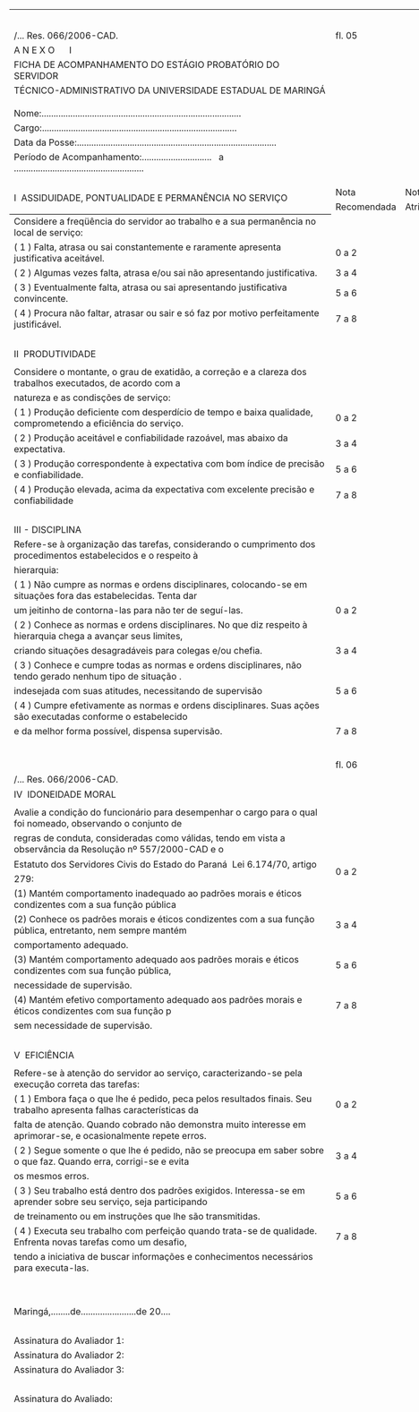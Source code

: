 <body link=blue vlink=purple>

<table x:str border=0 cellpadding=0 cellspacing=0 width=2486 style='border-collapse:
 collapse;table-layout:fixed;width:1865pt'>
 <col width=613 style='mso-width-source:userset;mso-width-alt:22418;width:460pt'>
 <col width=81 style='mso-width-source:userset;mso-width-alt:2962;width:61pt'>
 <col width=64 span=28 style='width:48pt'>
 <tr height=17 style='height:12.75pt'>
  <td height=17 width=613 style='height:12.75pt;width:460pt'></td>
  <td width=81 style='width:61pt'></td>
  <td width=64 style='width:48pt'></td>
  <td width=64 style='width:48pt'></td>
  <td width=64 style='width:48pt'></td>
  <td width=64 style='width:48pt'></td>
  <td width=64 style='width:48pt'></td>
  <td width=64 style='width:48pt'></td>
  <td width=64 style='width:48pt'></td>
  <td width=64 style='width:48pt'></td>
  <td width=64 style='width:48pt'></td>
  <td width=64 style='width:48pt'></td>
  <td width=64 style='width:48pt'></td>
  <td width=64 style='width:48pt'></td>
  <td width=64 style='width:48pt'></td>
  <td width=64 style='width:48pt'></td>
  <td width=64 style='width:48pt'></td>
  <td width=64 style='width:48pt'></td>
  <td width=64 style='width:48pt'></td>
  <td width=64 style='width:48pt'></td>
  <td width=64 style='width:48pt'></td>
  <td width=64 style='width:48pt'></td>
  <td width=64 style='width:48pt'></td>
  <td width=64 style='width:48pt'></td>
  <td width=64 style='width:48pt'></td>
  <td width=64 style='width:48pt'></td>
  <td width=64 style='width:48pt'></td>
  <td width=64 style='width:48pt'></td>
  <td width=64 style='width:48pt'></td>
  <td width=64 style='width:48pt'></td>
 </tr>
 <tr height=17 style='height:12.75pt'>
  <td height=17 colspan=30 style='height:12.75pt;mso-ignore:colspan'></td>
 </tr>
 <tr height=17 style='height:12.75pt'>
  <td height=17 style='height:12.75pt'>/... Res. 066/2006-CAD.</td>
  <td>fl. 05</td>
  <td colspan=28 style='mso-ignore:colspan'></td>
 </tr>
 <tr height=21 style='mso-height-source:userset;height:15.75pt'>
  <td height=21 class=xl33 style='height:15.75pt'>A N E X O<span
  style='mso-spacerun:yes'>      </span>I</td>
  <td colspan=29 style='mso-ignore:colspan'></td>
 </tr>
 <tr height=17 style='height:12.75pt'>
  <td height=17 class=xl32 style='height:12.75pt'
  x:str="FICHA DE ACOMPANHAMENTO DO ESTÁGIO PROBATÓRIO DO SERVIDOR ">FICHA DE
  ACOMPANHAMENTO DO ESTÁGIO PROBATÓRIO DO SERVIDOR<span
  style='mso-spacerun:yes'> </span></td>
  <td colspan=29 style='mso-ignore:colspan'></td>
 </tr>
 <tr height=20 style='mso-height-source:userset;height:15.0pt'>
  <td height=20 class=xl32 style='height:15.0pt'>TÉCNICO-ADMINISTRATIVO DA
  UNIVERSIDADE ESTADUAL DE MARINGÁ</td>
  <td colspan=29 style='mso-ignore:colspan'></td>
 </tr>
 <tr height=15 style='mso-height-source:userset;height:11.25pt'>
  <td height=15 class=xl33 style='height:11.25pt'></td>
  <td colspan=29 style='mso-ignore:colspan'></td>
 </tr>
 <tr height=17 style='height:12.75pt'>
  <td height=17 class=xl34 style='height:12.75pt'>Nome<font class="font5">:...................................................................................</font></td>
  <td colspan=29 style='mso-ignore:colspan'></td>
 </tr>
 <tr height=17 style='height:12.75pt'>
  <td height=17 class=xl34 style='height:12.75pt'>Cargo<font class="font5">:.................................................................................</font></td>
  <td colspan=29 style='mso-ignore:colspan'></td>
 </tr>
 <tr height=17 style='height:12.75pt'>
  <td height=17 class=xl34 style='height:12.75pt'>Data da Posse<font
  class="font5">:...................................................................................</font></td>
  <td colspan=29 style='mso-ignore:colspan'></td>
 </tr>
 <tr height=17 style='height:12.75pt'>
  <td height=17 class=xl34 style='height:12.75pt'>Período de Acompanhamento:<font
  class="font5">.............................<span style='mso-spacerun:yes'>  
  </span>a<span style='mso-spacerun:yes'>  
  </span>......................................................</font></td>
  <td colspan=29 style='mso-ignore:colspan'></td>
 </tr>
 <tr height=17 style='height:12.75pt'>
  <td height=17 class=xl34 style='height:12.75pt'></td>
  <td colspan=29 style='mso-ignore:colspan'></td>
 </tr>
 <tr height=17 style='height:12.75pt'>
  <td rowspan=2 height=34 class=xl41 style='border-bottom:.5pt solid black;
  height:25.5pt'>I  ASSIDUIDADE, PONTUALIDADE E PERMANÊNCIA NO SERVIÇO</td>
  <td class=xl27 style='border-left:none' x:str="Nota ">Nota<span
  style='mso-spacerun:yes'> </span></td>
  <td class=xl27 style='border-left:none'>Nota</td>
  <td class=xl24></td>
  <td colspan=26 style='mso-ignore:colspan'></td>
 </tr>
 <tr height=17 style='height:12.75pt'>
  <td height=17 class=xl26 style='height:12.75pt;border-left:none'>Recomendada</td>
  <td class=xl26 style='border-left:none'>Atribuída</td>
  <td class=xl24></td>
  <td colspan=26 style='mso-ignore:colspan'></td>
 </tr>
 <tr height=17 style='height:12.75pt'>
  <td height=17 class=xl28 style='height:12.75pt;border-top:none'>Considere a
  freqüência do servidor ao trabalho e a sua permanência no local de serviço:</td>
  <td class=xl28 style='border-top:none;border-left:none'>&nbsp;</td>
  <td class=xl28 style='border-top:none;border-left:none'>&nbsp;</td>
  <td class=xl24></td>
  <td colspan=26 style='mso-ignore:colspan'></td>
 </tr>
 <tr height=17 style='height:12.75pt'>
  <td height=17 class=xl28 style='height:12.75pt;border-top:none'>( 1 ) Falta,
  atrasa ou sai constantemente e raramente apresenta justificativa aceitável.</td>
  <td class=xl30 style='border-top:none;border-left:none'>0 a 2</td>
  <td class=xl28 style='border-top:none;border-left:none'>&nbsp;</td>
  <td class=xl24></td>
  <td colspan=26 style='mso-ignore:colspan'></td>
 </tr>
 <tr height=17 style='height:12.75pt'>
  <td height=17 class=xl28 style='height:12.75pt;border-top:none'>( 2 ) Algumas
  vezes falta, atrasa e/ou sai não apresentando justificativa.</td>
  <td class=xl30 style='border-top:none;border-left:none'>3 a 4</td>
  <td class=xl28 style='border-top:none;border-left:none'>&nbsp;</td>
  <td class=xl24></td>
  <td colspan=26 style='mso-ignore:colspan'></td>
 </tr>
 <tr height=17 style='height:12.75pt'>
  <td height=17 class=xl28 style='height:12.75pt;border-top:none'>( 3 )
  Eventualmente falta, atrasa ou sai apresentando justificativa convincente.</td>
  <td class=xl30 style='border-top:none;border-left:none'>5 a 6</td>
  <td class=xl28 style='border-top:none;border-left:none'>&nbsp;</td>
  <td class=xl24></td>
  <td colspan=26 style='mso-ignore:colspan'></td>
 </tr>
 <tr height=17 style='height:12.75pt'>
  <td height=17 class=xl28 style='height:12.75pt;border-top:none'>( 4 ) Procura
  não faltar, atrasar ou sair e só faz por motivo perfeitamente justificável.</td>
  <td class=xl30 style='border-top:none;border-left:none'>7 a 8</td>
  <td class=xl28 style='border-top:none;border-left:none'>&nbsp;</td>
  <td class=xl24></td>
  <td colspan=26 style='mso-ignore:colspan'></td>
 </tr>
 <tr height=17 style='height:12.75pt'>
  <td height=17 class=xl25 style='height:12.75pt;border-top:none'>&nbsp;</td>
  <td class=xl25 style='border-top:none;border-left:none'>&nbsp;</td>
  <td class=xl25 style='border-top:none;border-left:none'>&nbsp;</td>
  <td colspan=27 style='mso-ignore:colspan'></td>
 </tr>
 <tr height=18 style='height:13.5pt'>
  <td height=18 class=xl29 style='height:13.5pt;border-top:none'>II 
  PRODUTIVIDADE</td>
  <td class=xl25 style='border-top:none;border-left:none'>&nbsp;</td>
  <td class=xl25 style='border-top:none;border-left:none'>&nbsp;</td>
  <td colspan=27 style='mso-ignore:colspan'></td>
 </tr>
 <tr height=17 style='height:12.75pt'>
  <td height=17 class=xl28 style='height:12.75pt;border-top:none'
  x:str="Considere o montante, o grau de exatidão, a correção e a clareza dos trabalhos executados, de acordo com a ">Considere
  o montante, o grau de exatidão, a correção e a clareza dos trabalhos
  executados, de acordo com a<span style='mso-spacerun:yes'> </span></td>
  <td class=xl25 style='border-top:none;border-left:none'>&nbsp;</td>
  <td class=xl25 style='border-top:none;border-left:none'>&nbsp;</td>
  <td colspan=27 style='mso-ignore:colspan'></td>
 </tr>
 <tr height=17 style='height:12.75pt'>
  <td height=17 class=xl28 style='height:12.75pt;border-top:none'>natureza e as
  condisções de serviço:</td>
  <td class=xl25 style='border-top:none;border-left:none'>&nbsp;</td>
  <td class=xl25 style='border-top:none;border-left:none'>&nbsp;</td>
  <td colspan=27 style='mso-ignore:colspan'></td>
 </tr>
 <tr height=17 style='height:12.75pt'>
  <td height=17 class=xl28 style='height:12.75pt;border-top:none'>( 1 )
  Produção deficiente com desperdício de tempo e baixa qualidade, comprometendo
  a eficiência do serviço.</td>
  <td class=xl30 style='border-top:none;border-left:none'>0 a 2</td>
  <td class=xl25 style='border-top:none;border-left:none'>&nbsp;</td>
  <td colspan=27 style='mso-ignore:colspan'></td>
 </tr>
 <tr height=17 style='height:12.75pt'>
  <td height=17 class=xl28 style='height:12.75pt;border-top:none'>( 2 )
  Produção aceitável e confiabilidade razoável, mas abaixo da expectativa.</td>
  <td class=xl30 style='border-top:none;border-left:none'>3 a 4</td>
  <td class=xl25 style='border-top:none;border-left:none'>&nbsp;</td>
  <td colspan=27 style='mso-ignore:colspan'></td>
 </tr>
 <tr height=17 style='height:12.75pt'>
  <td height=17 class=xl28 style='height:12.75pt;border-top:none'>( 3 )
  Produção correspondente à expectativa com bom índice de precisão e
  confiabilidade.</td>
  <td class=xl30 style='border-top:none;border-left:none'>5 a 6</td>
  <td class=xl25 style='border-top:none;border-left:none'>&nbsp;</td>
  <td colspan=27 style='mso-ignore:colspan'></td>
 </tr>
 <tr height=17 style='height:12.75pt'>
  <td height=17 class=xl28 style='height:12.75pt;border-top:none'>( 4 )
  Produção elevada, acima da expectativa com excelente precisão e
  confiabilidade</td>
  <td class=xl30 style='border-top:none;border-left:none'>7 a 8</td>
  <td class=xl25 style='border-top:none;border-left:none'>&nbsp;</td>
  <td colspan=27 style='mso-ignore:colspan'></td>
 </tr>
 <tr height=18 style='height:13.5pt'>
  <td height=18 class=xl29 style='height:13.5pt;border-top:none'>&nbsp;</td>
  <td class=xl25 style='border-top:none;border-left:none'>&nbsp;</td>
  <td class=xl25 style='border-top:none;border-left:none'>&nbsp;</td>
  <td colspan=27 style='mso-ignore:colspan'></td>
 </tr>
 <tr height=18 style='height:13.5pt'>
  <td height=18 class=xl29 style='height:13.5pt;border-top:none'>III -
  DISCIPLINA</td>
  <td class=xl25 style='border-top:none;border-left:none'>&nbsp;</td>
  <td class=xl25 style='border-top:none;border-left:none'>&nbsp;</td>
  <td colspan=27 style='mso-ignore:colspan'></td>
 </tr>
 <tr height=17 style='height:12.75pt'>
  <td height=17 class=xl28 style='height:12.75pt;border-top:none'
  x:str="Refere-se à organização das tarefas, considerando o cumprimento dos procedimentos estabelecidos e o respeito à ">Refere-se
  à organização das tarefas, considerando o cumprimento dos procedimentos
  estabelecidos e o respeito à<span style='mso-spacerun:yes'> </span></td>
  <td class=xl25 style='border-top:none;border-left:none'>&nbsp;</td>
  <td class=xl25 style='border-top:none;border-left:none'>&nbsp;</td>
  <td colspan=27 style='mso-ignore:colspan'></td>
 </tr>
 <tr height=17 style='height:12.75pt'>
  <td height=17 class=xl28 style='height:12.75pt;border-top:none'>hierarquia:</td>
  <td class=xl25 style='border-top:none;border-left:none'>&nbsp;</td>
  <td class=xl25 style='border-top:none;border-left:none'>&nbsp;</td>
  <td colspan=27 style='mso-ignore:colspan'></td>
 </tr>
 <tr height=17 style='height:12.75pt'>
  <td height=17 class=xl28 style='height:12.75pt;border-top:none'
  x:str="( 1 ) Não cumpre as normas e ordens disciplinares, colocando-se em situações fora das estabelecidas. Tenta dar ">(
  1 ) Não cumpre as normas e ordens disciplinares, colocando-se em situações
  fora das estabelecidas. Tenta dar<span style='mso-spacerun:yes'> </span></td>
  <td class=xl25 style='border-top:none;border-left:none'>&nbsp;</td>
  <td class=xl25 style='border-top:none;border-left:none'>&nbsp;</td>
  <td colspan=27 style='mso-ignore:colspan'></td>
 </tr>
 <tr height=17 style='height:12.75pt'>
  <td height=17 class=xl28 style='height:12.75pt;border-top:none'>um jeitinho
  de contorna-las para não ter de seguí-las.</td>
  <td class=xl30 style='border-top:none;border-left:none'>0 a 2</td>
  <td class=xl25 style='border-top:none;border-left:none'>&nbsp;</td>
  <td colspan=27 style='mso-ignore:colspan'></td>
 </tr>
 <tr height=17 style='height:12.75pt'>
  <td height=17 class=xl28 style='height:12.75pt;border-top:none'
  x:str="( 2 ) Conhece as normas e ordens disciplinares. No que diz respeito à hierarquia chega a avançar seus limites, ">(
  2 ) Conhece as normas e ordens disciplinares. No que diz respeito à
  hierarquia chega a avançar seus limites,<span
  style='mso-spacerun:yes'> </span></td>
  <td class=xl25 style='border-top:none;border-left:none'>&nbsp;</td>
  <td class=xl25 style='border-top:none;border-left:none'>&nbsp;</td>
  <td colspan=27 style='mso-ignore:colspan'></td>
 </tr>
 <tr height=17 style='height:12.75pt'>
  <td height=17 class=xl28 style='height:12.75pt;border-top:none'>criando
  situações desagradáveis para colegas e/ou chefia.</td>
  <td class=xl30 style='border-top:none;border-left:none'>3 a 4</td>
  <td class=xl25 style='border-top:none;border-left:none'>&nbsp;</td>
  <td colspan=27 style='mso-ignore:colspan'></td>
 </tr>
 <tr height=17 style='height:12.75pt'>
  <td height=17 class=xl28 style='height:12.75pt;border-top:none'>( 3 ) Conhece
  e cumpre todas as normas e ordens disciplinares, não tendo gerado nenhum tipo
  de situação .</td>
  <td class=xl25 style='border-top:none;border-left:none'>&nbsp;</td>
  <td class=xl25 style='border-top:none;border-left:none'>&nbsp;</td>
  <td colspan=27 style='mso-ignore:colspan'></td>
 </tr>
 <tr height=17 style='height:12.75pt'>
  <td height=17 class=xl28 style='height:12.75pt;border-top:none'>indesejada
  com suas atitudes, necessitando de supervisão</td>
  <td class=xl30 style='border-top:none;border-left:none'>5 a 6</td>
  <td class=xl25 style='border-top:none;border-left:none'>&nbsp;</td>
  <td colspan=27 style='mso-ignore:colspan'></td>
 </tr>
 <tr height=17 style='height:12.75pt'>
  <td height=17 class=xl28 style='height:12.75pt;border-top:none'>( 4 ) Cumpre
  efetivamente as normas e ordens disciplinares. Suas ações são executadas
  conforme o estabelecido</td>
  <td class=xl25 style='border-top:none;border-left:none'>&nbsp;</td>
  <td class=xl25 style='border-top:none;border-left:none'>&nbsp;</td>
  <td colspan=27 style='mso-ignore:colspan'></td>
 </tr>
 <tr height=17 style='height:12.75pt'>
  <td height=17 class=xl28 style='height:12.75pt;border-top:none'>e da melhor
  forma possível, dispensa supervisão.</td>
  <td class=xl30 style='border-top:none;border-left:none'>7 a 8</td>
  <td class=xl25 style='border-top:none;border-left:none'>&nbsp;</td>
  <td colspan=27 style='mso-ignore:colspan'></td>
 </tr>
 <tr height=17 style='height:12.75pt'>
  <td height=17 class=xl24 style='height:12.75pt'></td>
  <td class=xl38></td>
  <td colspan=28 style='mso-ignore:colspan'></td>
 </tr>
 <tr height=17 style='height:12.75pt'>
  <td height=17 class=xl24 style='height:12.75pt'></td>
  <td class=xl38></td>
  <td colspan=28 style='mso-ignore:colspan'></td>
 </tr>
 <tr height=17 style='height:12.75pt'>
  <td height=17 class=xl24 style='height:12.75pt'></td>
  <td class=xl40>fl. 06</td>
  <td colspan=28 style='mso-ignore:colspan'></td>
 </tr>
 <tr height=17 style='height:12.75pt'>
  <td height=17 class=xl37 style='height:12.75pt'>/... Res. 066/2006-CAD.</td>
  <td class=xl37>&nbsp;</td>
  <td class=xl37>&nbsp;</td>
  <td colspan=27 style='mso-ignore:colspan'></td>
 </tr>
 <tr height=18 style='height:13.5pt'>
  <td height=18 class=xl35 style='height:13.5pt'>IV  IDONEIDADE MORAL</td>
  <td class=xl36 style='border-left:none'>&nbsp;</td>
  <td class=xl36 style='border-left:none'>&nbsp;</td>
  <td colspan=27 style='mso-ignore:colspan'></td>
 </tr>
 <tr height=17 style='height:12.75pt'>
  <td height=17 class=xl28 style='height:12.75pt;border-top:none'
  x:str="Avalie a condição do funcionário para desempenhar o cargo para o qual foi nomeado, observando o conjunto de ">Avalie
  a condição do funcionário para desempenhar o cargo para o qual foi nomeado,
  observando o conjunto de<span style='mso-spacerun:yes'> </span></td>
  <td class=xl25 style='border-top:none;border-left:none'>&nbsp;</td>
  <td class=xl25 style='border-top:none;border-left:none'>&nbsp;</td>
  <td colspan=27 style='mso-ignore:colspan'></td>
 </tr>
 <tr height=17 style='height:12.75pt'>
  <td height=17 class=xl28 style='height:12.75pt;border-top:none'
  x:str="regras de conduta, consideradas como válidas, tendo em vista a observância da Resolução nº 557/2000-CAD e o ">regras
  de conduta, consideradas como válidas, tendo em vista a observância da
  Resolução nº 557/2000-CAD e o<span style='mso-spacerun:yes'> </span></td>
  <td class=xl25 style='border-top:none;border-left:none'>&nbsp;</td>
  <td class=xl25 style='border-top:none;border-left:none'>&nbsp;</td>
  <td colspan=27 style='mso-ignore:colspan'></td>
 </tr>
 <tr height=17 style='height:12.75pt'>
  <td height=17 class=xl28 style='height:12.75pt;border-top:none'>Estatuto dos
  Servidores Civis do Estado do Paraná  Lei 6.174/70, artigo 279:</td>
  <td class=xl30 style='border-top:none;border-left:none'>0 a 2</td>
  <td class=xl25 style='border-top:none;border-left:none'>&nbsp;</td>
  <td colspan=27 style='mso-ignore:colspan'></td>
 </tr>
 <tr height=17 style='height:12.75pt'>
  <td height=17 class=xl28 style='height:12.75pt;border-top:none'>(1) Mantém
  comportamento inadequado ao padrões morais e éticos condizentes com a sua
  função pública</td>
  <td class=xl25 style='border-top:none;border-left:none'>&nbsp;</td>
  <td class=xl25 style='border-top:none;border-left:none'>&nbsp;</td>
  <td colspan=27 style='mso-ignore:colspan'></td>
 </tr>
 <tr height=17 style='height:12.75pt'>
  <td height=17 class=xl28 style='height:12.75pt;border-top:none'
  x:str="(2) Conhece os padrões morais e éticos condizentes com a sua função pública, entretanto, nem sempre mantém ">(2)
  Conhece os padrões morais e éticos condizentes com a sua função pública,
  entretanto, nem sempre mantém<span style='mso-spacerun:yes'> </span></td>
  <td class=xl30 style='border-top:none;border-left:none'>3 a 4</td>
  <td class=xl25 style='border-top:none;border-left:none'>&nbsp;</td>
  <td colspan=27 style='mso-ignore:colspan'></td>
 </tr>
 <tr height=17 style='height:12.75pt'>
  <td height=17 class=xl28 style='height:12.75pt;border-top:none'>comportamento
  adequado.</td>
  <td class=xl25 style='border-top:none;border-left:none'>&nbsp;</td>
  <td class=xl25 style='border-top:none;border-left:none'>&nbsp;</td>
  <td colspan=27 style='mso-ignore:colspan'></td>
 </tr>
 <tr height=17 style='height:12.75pt'>
  <td height=17 class=xl25 style='height:12.75pt;border-top:none'>(<font
  class="font5">3) Mantém comportamento adequado aos padrões morais e éticos
  condizentes com sua função pública, </font><span style='display:none'><font
  class="font5">com<span style='mso-spacerun:yes'> </span></font></span></td>
  <td class=xl30 style='border-top:none;border-left:none'>5 a 6</td>
  <td class=xl25 style='border-top:none;border-left:none'>&nbsp;</td>
  <td colspan=27 style='mso-ignore:colspan'></td>
 </tr>
 <tr height=17 style='height:12.75pt'>
  <td height=17 class=xl28 style='height:12.75pt;border-top:none'>necessidade
  de supervisão.</td>
  <td class=xl25 style='border-top:none;border-left:none'>&nbsp;</td>
  <td class=xl25 style='border-top:none;border-left:none'>&nbsp;</td>
  <td colspan=27 style='mso-ignore:colspan'></td>
 </tr>
 <tr height=17 style='height:12.75pt'>
  <td height=17 class=xl25 style='height:12.75pt;border-top:none'>(<font
  class="font5">4) Mantém efetivo comportamento adequado aos padrões morais e
  éticos condizentes com sua função p</font><span style='display:none'><font
  class="font5">ública,<span style='mso-spacerun:yes'> </span></font></span></td>
  <td class=xl30 style='border-top:none;border-left:none'>7 a 8</td>
  <td class=xl25 style='border-top:none;border-left:none'>&nbsp;</td>
  <td colspan=27 style='mso-ignore:colspan'></td>
 </tr>
 <tr height=17 style='height:12.75pt'>
  <td height=17 class=xl28 style='height:12.75pt;border-top:none'>sem
  necessidade de supervisão.</td>
  <td class=xl25 style='border-top:none;border-left:none'>&nbsp;</td>
  <td class=xl25 style='border-top:none;border-left:none'>&nbsp;</td>
  <td colspan=27 style='mso-ignore:colspan'></td>
 </tr>
 <tr height=17 style='height:12.75pt'>
  <td height=17 class=xl25 style='height:12.75pt;border-top:none'>&nbsp;</td>
  <td class=xl25 style='border-top:none;border-left:none'>&nbsp;</td>
  <td class=xl25 style='border-top:none;border-left:none'>&nbsp;</td>
  <td colspan=27 style='mso-ignore:colspan'></td>
 </tr>
 <tr height=18 style='height:13.5pt'>
  <td height=18 class=xl29 style='height:13.5pt;border-top:none'>V  EFICIÊNCIA</td>
  <td class=xl25 style='border-top:none;border-left:none'>&nbsp;</td>
  <td class=xl25 style='border-top:none;border-left:none'>&nbsp;</td>
  <td colspan=27 style='mso-ignore:colspan'></td>
 </tr>
 <tr height=17 style='height:12.75pt'>
  <td height=17 class=xl28 style='height:12.75pt;border-top:none'>Refere-se à
  atenção do servidor ao serviço, caracterizando-se pela execução correta das
  tarefas:</td>
  <td class=xl25 style='border-top:none;border-left:none'>&nbsp;</td>
  <td class=xl25 style='border-top:none;border-left:none'>&nbsp;</td>
  <td colspan=27 style='mso-ignore:colspan'></td>
 </tr>
 <tr height=17 style='height:12.75pt'>
  <td height=17 class=xl28 style='height:12.75pt;border-top:none'
  x:str="( 1 ) Embora faça o que lhe é pedido, peca pelos resultados finais. Seu trabalho apresenta falhas características da ">(
  1 ) Embora faça o que lhe é pedido, peca pelos resultados finais. Seu
  trabalho apresenta falhas características da<span
  style='mso-spacerun:yes'> </span></td>
  <td class=xl30 style='border-top:none;border-left:none'>0 a 2</td>
  <td class=xl25 style='border-top:none;border-left:none'>&nbsp;</td>
  <td colspan=27 style='mso-ignore:colspan'></td>
 </tr>
 <tr height=17 style='height:12.75pt'>
  <td height=17 class=xl28 style='height:12.75pt;border-top:none'>falta de
  atenção. Quando cobrado não demonstra muito interesse em aprimorar-se, e
  ocasionalmente repete erros.</td>
  <td class=xl25 style='border-top:none;border-left:none'>&nbsp;</td>
  <td class=xl25 style='border-top:none;border-left:none'>&nbsp;</td>
  <td colspan=27 style='mso-ignore:colspan'></td>
 </tr>
 <tr height=17 style='height:12.75pt'>
  <td height=17 class=xl28 style='height:12.75pt;border-top:none'
  x:str="( 2 ) Segue somente o que lhe é pedido, não se preocupa em saber sobre o que faz. Quando erra, corrigi-se e evita ">(
  2 ) Segue somente o que lhe é pedido, não se preocupa em saber sobre o que
  faz. Quando erra, corrigi-se e evita<span style='mso-spacerun:yes'> </span></td>
  <td class=xl30 style='border-top:none;border-left:none'>3 a 4</td>
  <td class=xl25 style='border-top:none;border-left:none'>&nbsp;</td>
  <td colspan=27 style='mso-ignore:colspan'></td>
 </tr>
 <tr height=17 style='height:12.75pt'>
  <td height=17 class=xl28 style='height:12.75pt;border-top:none'>os mesmos
  erros.</td>
  <td class=xl25 style='border-top:none;border-left:none'>&nbsp;</td>
  <td class=xl25 style='border-top:none;border-left:none'>&nbsp;</td>
  <td colspan=27 style='mso-ignore:colspan'></td>
 </tr>
 <tr height=17 style='height:12.75pt'>
  <td height=17 class=xl28 style='height:12.75pt;border-top:none'
  x:str="( 3 ) Seu trabalho está dentro dos padrões exigidos. Interessa-se em aprender sobre seu serviço, seja participando ">(
  3 ) Seu trabalho está dentro dos padrões exigidos. Interessa-se em aprender
  sobre seu serviço, seja participando<span style='mso-spacerun:yes'> </span></td>
  <td class=xl30 style='border-top:none;border-left:none'>5 a 6</td>
  <td class=xl25 style='border-top:none;border-left:none'>&nbsp;</td>
  <td colspan=27 style='mso-ignore:colspan'></td>
 </tr>
 <tr height=17 style='height:12.75pt'>
  <td height=17 class=xl28 style='height:12.75pt;border-top:none'>de
  treinamento ou em instruções que lhe são transmitidas.</td>
  <td class=xl25 style='border-top:none;border-left:none'>&nbsp;</td>
  <td class=xl25 style='border-top:none;border-left:none'>&nbsp;</td>
  <td colspan=27 style='mso-ignore:colspan'></td>
 </tr>
 <tr height=17 style='height:12.75pt'>
  <td height=17 class=xl24 style='height:12.75pt'
  x:str="( 4 ) Executa seu trabalho com perfeição quando trata-se de qualidade. Enfrenta novas tarefas como um desafio, ">(
  4 ) Executa seu trabalho com perfeição quando trata-se de qualidade. Enfrenta
  novas tarefas como um desafio,<span style='mso-spacerun:yes'> </span></td>
  <td class=xl30 style='border-top:none'>7 a 8</td>
  <td class=xl25 style='border-top:none;border-left:none'>&nbsp;</td>
  <td colspan=27 style='mso-ignore:colspan'></td>
 </tr>
 <tr height=17 style='height:12.75pt'>
  <td height=17 class=xl28 style='height:12.75pt'>tendo a iniciativa de buscar
  informações e conhecimentos necessários para executa-las.</td>
  <td class=xl25 style='border-top:none;border-left:none'>&nbsp;</td>
  <td class=xl25 style='border-top:none;border-left:none'>&nbsp;</td>
  <td colspan=27 style='mso-ignore:colspan'></td>
 </tr>
 <tr height=17 style='height:12.75pt'>
  <td height=17 class=xl25 style='height:12.75pt;border-top:none'>&nbsp;</td>
  <td class=xl25 style='border-top:none;border-left:none'>&nbsp;</td>
  <td class=xl25 style='border-top:none;border-left:none'>&nbsp;</td>
  <td colspan=27 style='mso-ignore:colspan'></td>
 </tr>
 <tr height=17 style='height:12.75pt'>
  <td height=17 class=xl25 style='height:12.75pt;border-top:none'>&nbsp;</td>
  <td class=xl25 style='border-top:none;border-left:none'>&nbsp;</td>
  <td class=xl25 style='border-top:none;border-left:none'>&nbsp;</td>
  <td colspan=27 style='mso-ignore:colspan'></td>
 </tr>
 <tr height=17 style='height:12.75pt'>
  <td height=17 class=xl31 style='height:12.75pt;border-top:none'>Maringá,........de.......................de
  20....</td>
  <td class=xl25 style='border-top:none;border-left:none'>&nbsp;</td>
  <td class=xl25 style='border-top:none;border-left:none'>&nbsp;</td>
  <td colspan=27 style='mso-ignore:colspan'></td>
 </tr>
 <tr height=17 style='height:12.75pt'>
  <td height=17 class=xl25 style='height:12.75pt;border-top:none'>&nbsp;</td>
  <td class=xl25 style='border-top:none;border-left:none'>&nbsp;</td>
  <td class=xl25 style='border-top:none;border-left:none'>&nbsp;</td>
  <td colspan=27 style='mso-ignore:colspan'></td>
 </tr>
 <tr height=17 style='height:12.75pt'>
  <td height=17 class=xl28 style='height:12.75pt;border-top:none'>Assinatura do
  Avaliador 1:</td>
  <td class=xl25 style='border-top:none;border-left:none'>&nbsp;</td>
  <td class=xl25 style='border-top:none;border-left:none'>&nbsp;</td>
  <td colspan=27 style='mso-ignore:colspan'></td>
 </tr>
 <tr height=17 style='height:12.75pt'>
  <td height=17 class=xl28 style='height:12.75pt;border-top:none'>Assinatura do
  Avaliador 2:</td>
  <td class=xl25 style='border-top:none;border-left:none'>&nbsp;</td>
  <td class=xl25 style='border-top:none;border-left:none'>&nbsp;</td>
  <td colspan=27 style='mso-ignore:colspan'></td>
 </tr>
 <tr height=17 style='height:12.75pt'>
  <td height=17 class=xl28 style='height:12.75pt;border-top:none'>Assinatura do
  Avaliador 3:</td>
  <td class=xl25 style='border-top:none;border-left:none'>&nbsp;</td>
  <td class=xl25 style='border-top:none;border-left:none'>&nbsp;</td>
  <td colspan=27 style='mso-ignore:colspan'></td>
 </tr>
 <tr height=17 style='height:12.75pt'>
  <td height=17 class=xl28 style='height:12.75pt;border-top:none'>&nbsp;</td>
  <td class=xl25 style='border-top:none;border-left:none'>&nbsp;</td>
  <td class=xl25 style='border-top:none;border-left:none'>&nbsp;</td>
  <td colspan=27 style='mso-ignore:colspan'></td>
 </tr>
 <tr height=17 style='height:12.75pt'>
  <td height=17 class=xl28 style='height:12.75pt;border-top:none'>Assinatura do
  Avaliado:</td>
  <td class=xl25 style='border-top:none;border-left:none'>&nbsp;</td>
  <td class=xl39 style='border-top:none'>&nbsp;</td>
  <td colspan=27 style='mso-ignore:colspan'></td>
 </tr>
 <tr height=17 style='height:12.75pt'>
  <td height=17 colspan=30 style='height:12.75pt;mso-ignore:colspan'></td>
 </tr>
 <tr height=17 style='height:12.75pt'>
  <td height=17 colspan=30 style='height:12.75pt;mso-ignore:colspan'></td>
 </tr>
 <tr height=17 style='height:12.75pt'>
  <td height=17 colspan=30 style='height:12.75pt;mso-ignore:colspan'></td>
 </tr>
 <tr height=17 style='height:12.75pt'>
  <td height=17 colspan=30 style='height:12.75pt;mso-ignore:colspan'></td>
 </tr>
 <tr height=17 style='height:12.75pt'>
  <td height=17 colspan=30 style='height:12.75pt;mso-ignore:colspan'></td>
 </tr>
 <tr height=17 style='height:12.75pt'>
  <td height=17 colspan=30 style='height:12.75pt;mso-ignore:colspan'></td>
 </tr>
 <tr height=17 style='height:12.75pt'>
  <td height=17 colspan=30 style='height:12.75pt;mso-ignore:colspan'></td>
 </tr>
 <tr height=17 style='height:12.75pt'>
  <td height=17 colspan=30 style='height:12.75pt;mso-ignore:colspan'></td>
 </tr>
 <tr height=17 style='height:12.75pt'>
  <td height=17 colspan=30 style='height:12.75pt;mso-ignore:colspan'></td>
 </tr>
 <tr height=17 style='height:12.75pt'>
  <td height=17 colspan=30 style='height:12.75pt;mso-ignore:colspan'></td>
 </tr>
 <tr height=17 style='height:12.75pt'>
  <td height=17 colspan=30 style='height:12.75pt;mso-ignore:colspan'></td>
 </tr>
 <tr height=17 style='height:12.75pt'>
  <td height=17 colspan=30 style='height:12.75pt;mso-ignore:colspan'></td>
 </tr>
 <tr height=17 style='height:12.75pt'>
  <td height=17 colspan=30 style='height:12.75pt;mso-ignore:colspan'></td>
 </tr>
 <tr height=17 style='height:12.75pt'>
  <td height=17 colspan=30 style='height:12.75pt;mso-ignore:colspan'></td>
 </tr>
 <tr height=17 style='height:12.75pt'>
  <td height=17 colspan=30 style='height:12.75pt;mso-ignore:colspan'></td>
 </tr>
 <tr height=17 style='height:12.75pt'>
  <td height=17 colspan=30 style='height:12.75pt;mso-ignore:colspan'></td>
 </tr>
 <tr height=17 style='height:12.75pt'>
  <td height=17 colspan=30 style='height:12.75pt;mso-ignore:colspan'></td>
 </tr>
 <tr height=17 style='height:12.75pt'>
  <td height=17 colspan=30 style='height:12.75pt;mso-ignore:colspan'></td>
 </tr>
 <tr height=17 style='height:12.75pt'>
  <td height=17 colspan=30 style='height:12.75pt;mso-ignore:colspan'></td>
 </tr>
 <tr height=17 style='height:12.75pt'>
  <td height=17 colspan=30 style='height:12.75pt;mso-ignore:colspan'></td>
 </tr>
 <tr height=17 style='height:12.75pt'>
  <td height=17 colspan=30 style='height:12.75pt;mso-ignore:colspan'></td>
 </tr>
 <tr height=17 style='height:12.75pt'>
  <td height=17 colspan=30 style='height:12.75pt;mso-ignore:colspan'></td>
 </tr>
 <tr height=17 style='height:12.75pt'>
  <td height=17 colspan=30 style='height:12.75pt;mso-ignore:colspan'></td>
 </tr>
 <tr height=17 style='height:12.75pt'>
  <td height=17 colspan=30 style='height:12.75pt;mso-ignore:colspan'></td>
 </tr>
 <tr height=17 style='height:12.75pt'>
  <td height=17 colspan=30 style='height:12.75pt;mso-ignore:colspan'></td>
 </tr>
 <tr height=17 style='height:12.75pt'>
  <td height=17 colspan=30 style='height:12.75pt;mso-ignore:colspan'></td>
 </tr>
 <tr height=17 style='height:12.75pt'>
  <td height=17 colspan=30 style='height:12.75pt;mso-ignore:colspan'></td>
 </tr>
 <tr height=17 style='height:12.75pt'>
  <td height=17 colspan=30 style='height:12.75pt;mso-ignore:colspan'></td>
 </tr>
 <tr height=17 style='height:12.75pt'>
  <td height=17 colspan=30 style='height:12.75pt;mso-ignore:colspan'></td>
 </tr>
 <tr height=17 style='height:12.75pt'>
  <td height=17 colspan=30 style='height:12.75pt;mso-ignore:colspan'></td>
 </tr>
 <tr height=17 style='height:12.75pt'>
  <td height=17 colspan=30 style='height:12.75pt;mso-ignore:colspan'></td>
 </tr>
 <tr height=17 style='height:12.75pt'>
  <td height=17 colspan=30 style='height:12.75pt;mso-ignore:colspan'></td>
 </tr>
 <tr height=17 style='height:12.75pt'>
  <td height=17 colspan=30 style='height:12.75pt;mso-ignore:colspan'></td>
 </tr>
 <tr height=17 style='height:12.75pt'>
  <td height=17 colspan=30 style='height:12.75pt;mso-ignore:colspan'></td>
 </tr>
 <tr height=17 style='height:12.75pt'>
  <td height=17 colspan=30 style='height:12.75pt;mso-ignore:colspan'></td>
 </tr>
 <tr height=17 style='height:12.75pt'>
  <td height=17 colspan=30 style='height:12.75pt;mso-ignore:colspan'></td>
 </tr>
 <tr height=17 style='height:12.75pt'>
  <td height=17 colspan=30 style='height:12.75pt;mso-ignore:colspan'></td>
 </tr>
 <tr height=17 style='height:12.75pt'>
  <td height=17 colspan=30 style='height:12.75pt;mso-ignore:colspan'></td>
 </tr>
 <tr height=17 style='height:12.75pt'>
  <td height=17 colspan=30 style='height:12.75pt;mso-ignore:colspan'></td>
 </tr>
 <tr height=17 style='height:12.75pt'>
  <td height=17 colspan=30 style='height:12.75pt;mso-ignore:colspan'></td>
 </tr>
 <tr height=17 style='height:12.75pt'>
  <td height=17 colspan=30 style='height:12.75pt;mso-ignore:colspan'></td>
 </tr>
 <tr height=17 style='height:12.75pt'>
  <td height=17 colspan=30 style='height:12.75pt;mso-ignore:colspan'></td>
 </tr>
 <tr height=17 style='height:12.75pt'>
  <td height=17 colspan=30 style='height:12.75pt;mso-ignore:colspan'></td>
 </tr>
 <tr height=17 style='height:12.75pt'>
  <td height=17 colspan=30 style='height:12.75pt;mso-ignore:colspan'></td>
 </tr>
 <tr height=17 style='height:12.75pt'>
  <td height=17 colspan=30 style='height:12.75pt;mso-ignore:colspan'></td>
 </tr>
 <tr height=17 style='height:12.75pt'>
  <td height=17 colspan=30 style='height:12.75pt;mso-ignore:colspan'></td>
 </tr>
 <tr height=17 style='height:12.75pt'>
  <td height=17 colspan=30 style='height:12.75pt;mso-ignore:colspan'></td>
 </tr>
 <tr height=17 style='height:12.75pt'>
  <td height=17 colspan=30 style='height:12.75pt;mso-ignore:colspan'></td>
 </tr>
 <tr height=17 style='height:12.75pt'>
  <td height=17 colspan=30 style='height:12.75pt;mso-ignore:colspan'></td>
 </tr>
 <tr height=17 style='height:12.75pt'>
  <td height=17 colspan=30 style='height:12.75pt;mso-ignore:colspan'></td>
 </tr>
 <tr height=17 style='height:12.75pt'>
  <td height=17 colspan=30 style='height:12.75pt;mso-ignore:colspan'></td>
 </tr>
 <tr height=17 style='height:12.75pt'>
  <td height=17 colspan=30 style='height:12.75pt;mso-ignore:colspan'></td>
 </tr>
 <tr height=17 style='height:12.75pt'>
  <td height=17 colspan=30 style='height:12.75pt;mso-ignore:colspan'></td>
 </tr>
 <tr height=17 style='height:12.75pt'>
  <td height=17 colspan=30 style='height:12.75pt;mso-ignore:colspan'></td>
 </tr>
 <tr height=17 style='height:12.75pt'>
  <td height=17 colspan=30 style='height:12.75pt;mso-ignore:colspan'></td>
 </tr>
 <tr height=17 style='height:12.75pt'>
  <td height=17 colspan=30 style='height:12.75pt;mso-ignore:colspan'></td>
 </tr>
 <tr height=17 style='height:12.75pt'>
  <td height=17 colspan=30 style='height:12.75pt;mso-ignore:colspan'></td>
 </tr>
 <tr height=17 style='height:12.75pt'>
  <td height=17 colspan=30 style='height:12.75pt;mso-ignore:colspan'></td>
 </tr>
 <tr height=17 style='height:12.75pt'>
  <td height=17 colspan=30 style='height:12.75pt;mso-ignore:colspan'></td>
 </tr>
 <tr height=17 style='height:12.75pt'>
  <td height=17 colspan=30 style='height:12.75pt;mso-ignore:colspan'></td>
 </tr>
 <tr height=17 style='height:12.75pt'>
  <td height=17 colspan=30 style='height:12.75pt;mso-ignore:colspan'></td>
 </tr>
 <tr height=17 style='height:12.75pt'>
  <td height=17 colspan=30 style='height:12.75pt;mso-ignore:colspan'></td>
 </tr>
 <tr height=17 style='height:12.75pt'>
  <td height=17 colspan=30 style='height:12.75pt;mso-ignore:colspan'></td>
 </tr>
 <tr height=17 style='height:12.75pt'>
  <td height=17 colspan=30 style='height:12.75pt;mso-ignore:colspan'></td>
 </tr>
 <tr height=17 style='height:12.75pt'>
  <td height=17 colspan=30 style='height:12.75pt;mso-ignore:colspan'></td>
 </tr>
 <tr height=17 style='height:12.75pt'>
  <td height=17 colspan=30 style='height:12.75pt;mso-ignore:colspan'></td>
 </tr>
 <tr height=17 style='height:12.75pt'>
  <td height=17 colspan=30 style='height:12.75pt;mso-ignore:colspan'></td>
 </tr>
 <tr height=17 style='height:12.75pt'>
  <td height=17 colspan=30 style='height:12.75pt;mso-ignore:colspan'></td>
 </tr>
 <tr height=17 style='height:12.75pt'>
  <td height=17 colspan=30 style='height:12.75pt;mso-ignore:colspan'></td>
 </tr>
 <tr height=17 style='height:12.75pt'>
  <td height=17 colspan=30 style='height:12.75pt;mso-ignore:colspan'></td>
 </tr>
 <tr height=17 style='height:12.75pt'>
  <td height=17 colspan=30 style='height:12.75pt;mso-ignore:colspan'></td>
 </tr>
 <tr height=17 style='height:12.75pt'>
  <td height=17 colspan=30 style='height:12.75pt;mso-ignore:colspan'></td>
 </tr>
 <tr height=17 style='height:12.75pt'>
  <td height=17 colspan=30 style='height:12.75pt;mso-ignore:colspan'></td>
 </tr>
 <tr height=17 style='height:12.75pt'>
  <td height=17 colspan=30 style='height:12.75pt;mso-ignore:colspan'></td>
 </tr>
 <tr height=17 style='height:12.75pt'>
  <td height=17 colspan=30 style='height:12.75pt;mso-ignore:colspan'></td>
 </tr>
 <tr height=17 style='height:12.75pt'>
  <td height=17 colspan=30 style='height:12.75pt;mso-ignore:colspan'></td>
 </tr>
 <tr height=17 style='height:12.75pt'>
  <td height=17 colspan=30 style='height:12.75pt;mso-ignore:colspan'></td>
 </tr>
 <tr height=17 style='height:12.75pt'>
  <td height=17 colspan=30 style='height:12.75pt;mso-ignore:colspan'></td>
 </tr>
 <tr height=17 style='height:12.75pt'>
  <td height=17 colspan=30 style='height:12.75pt;mso-ignore:colspan'></td>
 </tr>
 <tr height=17 style='height:12.75pt'>
  <td height=17 colspan=30 style='height:12.75pt;mso-ignore:colspan'></td>
 </tr>
 <tr height=17 style='height:12.75pt'>
  <td height=17 colspan=30 style='height:12.75pt;mso-ignore:colspan'></td>
 </tr>
 <tr height=17 style='height:12.75pt'>
  <td height=17 colspan=30 style='height:12.75pt;mso-ignore:colspan'></td>
 </tr>
 <tr height=17 style='height:12.75pt'>
  <td height=17 colspan=30 style='height:12.75pt;mso-ignore:colspan'></td>
 </tr>
 <tr height=17 style='height:12.75pt'>
  <td height=17 colspan=30 style='height:12.75pt;mso-ignore:colspan'></td>
 </tr>
 <tr height=17 style='height:12.75pt'>
  <td height=17 colspan=30 style='height:12.75pt;mso-ignore:colspan'></td>
 </tr>
 <tr height=17 style='height:12.75pt'>
  <td height=17 colspan=30 style='height:12.75pt;mso-ignore:colspan'></td>
 </tr>
 <tr height=17 style='height:12.75pt'>
  <td height=17 colspan=30 style='height:12.75pt;mso-ignore:colspan'></td>
 </tr>
 <tr height=17 style='height:12.75pt'>
  <td height=17 colspan=30 style='height:12.75pt;mso-ignore:colspan'></td>
 </tr>
 <tr height=17 style='height:12.75pt'>
  <td height=17 colspan=30 style='height:12.75pt;mso-ignore:colspan'></td>
 </tr>
 <tr height=17 style='height:12.75pt'>
  <td height=17 colspan=30 style='height:12.75pt;mso-ignore:colspan'></td>
 </tr>
 <tr height=17 style='height:12.75pt'>
  <td height=17 colspan=30 style='height:12.75pt;mso-ignore:colspan'></td>
 </tr>
 <tr height=17 style='height:12.75pt'>
  <td height=17 colspan=30 style='height:12.75pt;mso-ignore:colspan'></td>
 </tr>
 <tr height=17 style='height:12.75pt'>
  <td height=17 colspan=30 style='height:12.75pt;mso-ignore:colspan'></td>
 </tr>
 <tr height=17 style='height:12.75pt'>
  <td height=17 colspan=30 style='height:12.75pt;mso-ignore:colspan'></td>
 </tr>
 <tr height=17 style='height:12.75pt'>
  <td height=17 colspan=30 style='height:12.75pt;mso-ignore:colspan'></td>
 </tr>
 <tr height=17 style='height:12.75pt'>
  <td height=17 colspan=30 style='height:12.75pt;mso-ignore:colspan'></td>
 </tr>
 <tr height=17 style='height:12.75pt'>
  <td height=17 colspan=30 style='height:12.75pt;mso-ignore:colspan'></td>
 </tr>
 <tr height=17 style='height:12.75pt'>
  <td height=17 colspan=30 style='height:12.75pt;mso-ignore:colspan'></td>
 </tr>
 <tr height=17 style='height:12.75pt'>
  <td height=17 colspan=30 style='height:12.75pt;mso-ignore:colspan'></td>
 </tr>
 <tr height=17 style='height:12.75pt'>
  <td height=17 colspan=30 style='height:12.75pt;mso-ignore:colspan'></td>
 </tr>
 <tr height=17 style='height:12.75pt'>
  <td height=17 colspan=30 style='height:12.75pt;mso-ignore:colspan'></td>
 </tr>
 <tr height=17 style='height:12.75pt'>
  <td height=17 colspan=30 style='height:12.75pt;mso-ignore:colspan'></td>
 </tr>
 <tr height=17 style='height:12.75pt'>
  <td height=17 colspan=30 style='height:12.75pt;mso-ignore:colspan'></td>
 </tr>
 <tr height=17 style='height:12.75pt'>
  <td height=17 colspan=30 style='height:12.75pt;mso-ignore:colspan'></td>
 </tr>
 <tr height=17 style='height:12.75pt'>
  <td height=17 colspan=30 style='height:12.75pt;mso-ignore:colspan'></td>
 </tr>
 <tr height=17 style='height:12.75pt'>
  <td height=17 colspan=30 style='height:12.75pt;mso-ignore:colspan'></td>
 </tr>
 <tr height=17 style='height:12.75pt'>
  <td height=17 colspan=30 style='height:12.75pt;mso-ignore:colspan'></td>
 </tr>
 <tr height=17 style='height:12.75pt'>
  <td height=17 colspan=30 style='height:12.75pt;mso-ignore:colspan'></td>
 </tr>
 <tr height=17 style='height:12.75pt'>
  <td height=17 colspan=30 style='height:12.75pt;mso-ignore:colspan'></td>
 </tr>
 <tr height=17 style='height:12.75pt'>
  <td height=17 colspan=30 style='height:12.75pt;mso-ignore:colspan'></td>
 </tr>
 <tr height=17 style='height:12.75pt'>
  <td height=17 colspan=30 style='height:12.75pt;mso-ignore:colspan'></td>
 </tr>
 <tr height=17 style='height:12.75pt'>
  <td height=17 colspan=30 style='height:12.75pt;mso-ignore:colspan'></td>
 </tr>
 <tr height=17 style='height:12.75pt'>
  <td height=17 colspan=30 style='height:12.75pt;mso-ignore:colspan'></td>
 </tr>
 <tr height=17 style='height:12.75pt'>
  <td height=17 colspan=30 style='height:12.75pt;mso-ignore:colspan'></td>
 </tr>
 <tr height=17 style='height:12.75pt'>
  <td height=17 colspan=30 style='height:12.75pt;mso-ignore:colspan'></td>
 </tr>
 <tr height=17 style='height:12.75pt'>
  <td height=17 colspan=30 style='height:12.75pt;mso-ignore:colspan'></td>
 </tr>
 <tr height=17 style='height:12.75pt'>
  <td height=17 colspan=30 style='height:12.75pt;mso-ignore:colspan'></td>
 </tr>
 <tr height=17 style='height:12.75pt'>
  <td height=17 colspan=30 style='height:12.75pt;mso-ignore:colspan'></td>
 </tr>
 <tr height=17 style='height:12.75pt'>
  <td height=17 colspan=30 style='height:12.75pt;mso-ignore:colspan'></td>
 </tr>
 <tr height=17 style='height:12.75pt'>
  <td height=17 colspan=30 style='height:12.75pt;mso-ignore:colspan'></td>
 </tr>
 <tr height=17 style='height:12.75pt'>
  <td height=17 colspan=30 style='height:12.75pt;mso-ignore:colspan'></td>
 </tr>
 <tr height=17 style='height:12.75pt'>
  <td height=17 colspan=30 style='height:12.75pt;mso-ignore:colspan'></td>
 </tr>
 <tr height=17 style='height:12.75pt'>
  <td height=17 colspan=30 style='height:12.75pt;mso-ignore:colspan'></td>
 </tr>
 <tr height=17 style='height:12.75pt'>
  <td height=17 colspan=30 style='height:12.75pt;mso-ignore:colspan'></td>
 </tr>
 <tr height=17 style='height:12.75pt'>
  <td height=17 colspan=30 style='height:12.75pt;mso-ignore:colspan'></td>
 </tr>
 <tr height=17 style='height:12.75pt'>
  <td height=17 colspan=30 style='height:12.75pt;mso-ignore:colspan'></td>
 </tr>
 <tr height=17 style='height:12.75pt'>
  <td height=17 colspan=30 style='height:12.75pt;mso-ignore:colspan'></td>
 </tr>
 <tr height=17 style='height:12.75pt'>
  <td height=17 colspan=30 style='height:12.75pt;mso-ignore:colspan'></td>
 </tr>
 <tr height=17 style='height:12.75pt'>
  <td height=17 colspan=30 style='height:12.75pt;mso-ignore:colspan'></td>
 </tr>
 <tr height=17 style='height:12.75pt'>
  <td height=17 colspan=30 style='height:12.75pt;mso-ignore:colspan'></td>
 </tr>
 <tr height=17 style='height:12.75pt'>
  <td height=17 colspan=30 style='height:12.75pt;mso-ignore:colspan'></td>
 </tr>
 <tr height=17 style='height:12.75pt'>
  <td height=17 colspan=30 style='height:12.75pt;mso-ignore:colspan'></td>
 </tr>
 <tr height=17 style='height:12.75pt'>
  <td height=17 colspan=30 style='height:12.75pt;mso-ignore:colspan'></td>
 </tr>
 <tr height=17 style='height:12.75pt'>
  <td height=17 colspan=30 style='height:12.75pt;mso-ignore:colspan'></td>
 </tr>
 <tr height=17 style='height:12.75pt'>
  <td height=17 colspan=30 style='height:12.75pt;mso-ignore:colspan'></td>
 </tr>
 <tr height=17 style='height:12.75pt'>
  <td height=17 colspan=30 style='height:12.75pt;mso-ignore:colspan'></td>
 </tr>
 <tr height=17 style='height:12.75pt'>
  <td height=17 colspan=30 style='height:12.75pt;mso-ignore:colspan'></td>
 </tr>
 <tr height=17 style='height:12.75pt'>
  <td height=17 colspan=30 style='height:12.75pt;mso-ignore:colspan'></td>
 </tr>
 <tr height=17 style='height:12.75pt'>
  <td height=17 colspan=30 style='height:12.75pt;mso-ignore:colspan'></td>
 </tr>
 <tr height=17 style='height:12.75pt'>
  <td height=17 colspan=30 style='height:12.75pt;mso-ignore:colspan'></td>
 </tr>
 <tr height=17 style='height:12.75pt'>
  <td height=17 colspan=30 style='height:12.75pt;mso-ignore:colspan'></td>
 </tr>
 <tr height=17 style='height:12.75pt'>
  <td height=17 colspan=30 style='height:12.75pt;mso-ignore:colspan'></td>
 </tr>
 <tr height=17 style='height:12.75pt'>
  <td height=17 colspan=30 style='height:12.75pt;mso-ignore:colspan'></td>
 </tr>
 <tr height=17 style='height:12.75pt'>
  <td height=17 colspan=30 style='height:12.75pt;mso-ignore:colspan'></td>
 </tr>
 <tr height=17 style='height:12.75pt'>
  <td height=17 colspan=30 style='height:12.75pt;mso-ignore:colspan'></td>
 </tr>
 <tr height=17 style='height:12.75pt'>
  <td height=17 colspan=30 style='height:12.75pt;mso-ignore:colspan'></td>
 </tr>
 <tr height=17 style='height:12.75pt'>
  <td height=17 colspan=30 style='height:12.75pt;mso-ignore:colspan'></td>
 </tr>
 <tr height=17 style='height:12.75pt'>
  <td height=17 colspan=30 style='height:12.75pt;mso-ignore:colspan'></td>
 </tr>
 <tr height=17 style='height:12.75pt'>
  <td height=17 colspan=30 style='height:12.75pt;mso-ignore:colspan'></td>
 </tr>
 <![if supportMisalignedColumns]>
 <tr height=0 style='display:none'>
  <td width=613 style='width:460pt'></td>
  <td width=81 style='width:61pt'></td>
  <td width=64 style='width:48pt'></td>
  <td width=64 style='width:48pt'></td>
  <td width=64 style='width:48pt'></td>
  <td width=64 style='width:48pt'></td>
  <td width=64 style='width:48pt'></td>
  <td width=64 style='width:48pt'></td>
  <td width=64 style='width:48pt'></td>
  <td width=64 style='width:48pt'></td>
  <td width=64 style='width:48pt'></td>
  <td width=64 style='width:48pt'></td>
  <td width=64 style='width:48pt'></td>
  <td width=64 style='width:48pt'></td>
  <td width=64 style='width:48pt'></td>
  <td width=64 style='width:48pt'></td>
  <td width=64 style='width:48pt'></td>
  <td width=64 style='width:48pt'></td>
  <td width=64 style='width:48pt'></td>
  <td width=64 style='width:48pt'></td>
  <td width=64 style='width:48pt'></td>
  <td width=64 style='width:48pt'></td>
  <td width=64 style='width:48pt'></td>
  <td width=64 style='width:48pt'></td>
  <td width=64 style='width:48pt'></td>
  <td width=64 style='width:48pt'></td>
  <td width=64 style='width:48pt'></td>
  <td width=64 style='width:48pt'></td>
  <td width=64 style='width:48pt'></td>
  <td width=64 style='width:48pt'></td>
 </tr>
 <![endif]>
</table>

</body>
